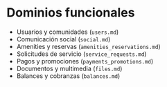 # Dominios funcionales

- Usuarios y comunidades (`users.md`)
- Comunicación social (`social.md`)
- Amenities y reservas (`amenities_reservations.md`)
- Solicitudes de servicio (`service_requests.md`)
- Pagos y promociones (`payments_promotions.md`)
- Documentos y multimedia (`files.md`)
- Balances y cobranzas (`balances.md`)
